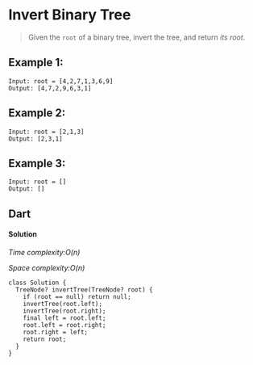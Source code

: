 # Invert Binary Tree
>Given the `root` of a binary tree, invert the tree, and return *its root*.
## Example 1:
```
Input: root = [4,2,7,1,3,6,9]
Output: [4,7,2,9,6,3,1]
```
## Example 2:
```
Input: root = [2,1,3]
Output: [2,3,1]
```
## Example 3:
```
Input: root = []
Output: []
```
## Dart
#### Solution
*Time complexity:O(n)*

*Space complexity:O(n)*
```
class Solution {
  TreeNode? invertTree(TreeNode? root) {
    if (root == null) return null;
    invertTree(root.left);
    invertTree(root.right);
    final left = root.left;
    root.left = root.right;
    root.right = left;
    return root;
  }
}
```
